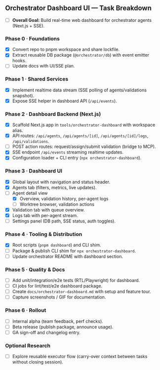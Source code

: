 ## Orchestrator Dashboard UI — Task Breakdown

- [ ] **Overall Goal:** Build real-time web dashboard for orchestrator agents (Next.js + SSE).

### Phase 0 · Foundations
- [x] Convert repo to pnpm workspace and share lockfile.
- [x] Extract reusable DB package (`@orchestrator/db`) with event emitter hooks.
- [ ] Update docs with UI/SSE plan.

### Phase 1 · Shared Services
- [x] Implement realtime data stream (SSE polling of agents/validations snapshot).
- [x] Expose SSE helper in dashboard API (`/api/events`).

### Phase 2 · Dashboard Backend (Next.js)
- [x] Scaffold Next.js app in `tools/orchestrator-dashboard` with workspace alias.
- [x] API routes: `/api/agents`, `/api/agents/[id]`, `/api/agents/[id]/logs`, `/api/validations`.
- [ ] POST action routes: request/assign/submit validation (bridge to MCP).
- [x] SSE endpoint `/api/events` streaming realtime updates.
- [x] Configuration loader + CLI entry (`npx orchestrator-dashboard`).

### Phase 3 · Dashboard UI
- [x] Global layout with navigation and status header.
- [x] Agents tab (filters, metrics, live updates).
- [ ] Agent detail view
  - [x] Overview, validation history, per-agent logs
  - [ ] Worktree browser, validation actions
- [x] Validation tab with queue overview.
- [x] Logs tab with per-agent stream.
- [ ] Settings panel (DB path, SSE status, auth toggles).

### Phase 4 · Tooling & Distribution
- [x] Root scripts (`pnpm dashboard`) and CLI shim.
- [ ] Package & publish CLI shim for `npx orchestrator-dashboard`.
- [ ] Update orchestrator README with dashboard section.

### Phase 5 · Quality & Docs
- [ ] Add unit/integration/e2e tests (RTL/Playwright) for dashboard.
- [ ] CI jobs for lint/test/e2e dashboard package.
- [ ] Create `docs/orchestrator-dashboard.md` with setup and feature tour.
- [ ] Capture screenshots / GIF for documentation.

### Phase 6 · Rollout
- [ ] Internal alpha (team feedback, perf checks).
- [ ] Beta release (publish package, announce usage).
- [ ] GA sign-off and changelog entry.

### Optional Research
- [ ] Explore reusable executor flow (carry-over context between tasks without closing session).
